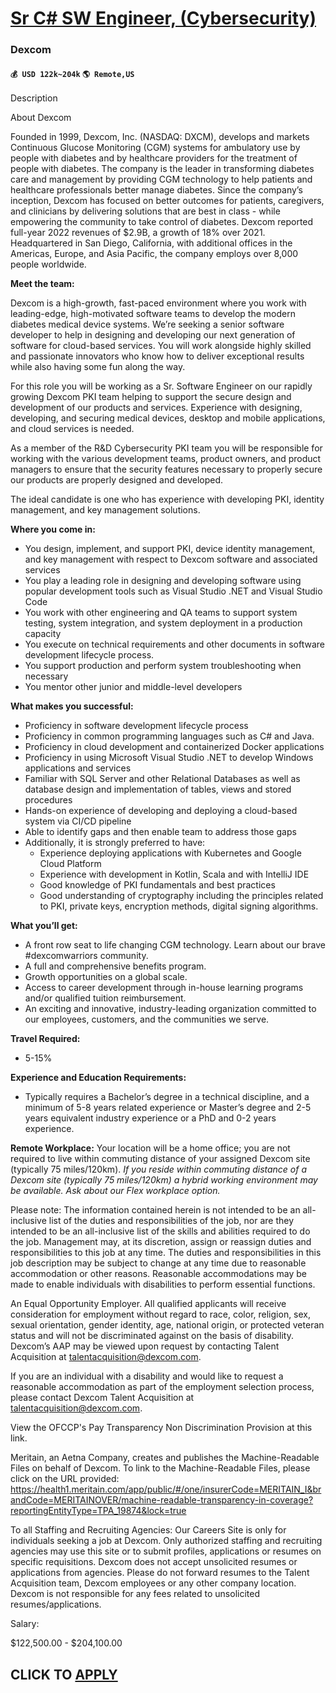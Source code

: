 # [Sr C# SW Engineer, (Cybersecurity)](https://www.remotewlb.com/apply/sr-c-sw-engineer-cybersecurity)  
### Dexcom  
#### `💰 USD 122k~204k` `🌎 Remote,US`  

Description

About Dexcom

Founded in 1999, Dexcom, Inc. (NASDAQ: DXCM), develops and markets Continuous Glucose Monitoring (CGM) systems for ambulatory use by people with diabetes and by healthcare providers for the treatment of people with diabetes. The company is the leader in transforming diabetes care and management by providing CGM technology to help patients and healthcare professionals better manage diabetes. Since the company’s inception, Dexcom has focused on better outcomes for patients, caregivers, and clinicians by delivering solutions that are best in class - while empowering the community to take control of diabetes. Dexcom reported full-year 2022 revenues of $2.9B, a growth of 18% over 2021. Headquartered in San Diego, California, with additional offices in the Americas, Europe, and Asia Pacific, the company employs over 8,000 people worldwide.

 **Meet the team:**

Dexcom is a high-growth, fast-paced environment where you work with leading-edge, high-motivated software teams to develop the modern diabetes medical device systems. We’re seeking a senior software developer to help in designing and developing our next generation of software for cloud-based services. You will work alongside highly skilled and passionate innovators who know how to deliver exceptional results while also having some fun along the way.

For this role you will be working as a Sr. Software Engineer on our rapidly growing Dexcom PKI team helping to support the secure design and development of our products and services. Experience with designing, developing, and securing medical devices, desktop and mobile applications, and cloud services is needed.

As a member of the R&D Cybersecurity PKI team you will be responsible for working with the various development teams, product owners, and product managers to ensure that the security features necessary to properly secure our products are properly designed and developed.

The ideal candidate is one who has experience with developing PKI, identity management, and key management solutions.

 **Where you come in:**

  * You design, implement, and support PKI, device identity management, and key management with respect to Dexcom software and associated services
  * You play a leading role in designing and developing software using popular development tools such as Visual Studio .NET and Visual Studio Code
  * You work with other engineering and QA teams to support system testing, system integration, and system deployment in a production capacity
  * You execute on technical requirements and other documents in software development lifecycle process.
  * You support production and perform system troubleshooting when necessary
  * You mentor other junior and middle-level developers

 **What makes you successful:**

  * Proficiency in software development lifecycle process
  * Proficiency in common programming languages such as C# and Java.
  * Proficiency in cloud development and containerized Docker applications
  * Proficiency in using Microsoft Visual Studio .NET to develop Windows applications and services
  * Familiar with SQL Server and other Relational Databases as well as database design and implementation of tables, views and stored procedures
  * Hands-on experience of developing and deploying a cloud-based system via CI/CD pipeline
  * Able to identify gaps and then enable team to address those gaps
  * Additionally, it is strongly preferred to have:
    * Experience deploying applications with Kubernetes and Google Cloud Platform
    * Experience with development in Kotlin, Scala and with IntelliJ IDE
    * Good knowledge of PKI fundamentals and best practices
    * Good understanding of cryptography including the principles related to PKI, private keys, encryption methods, digital signing algorithms.

 **What you’ll get:**

  * A front row seat to life changing CGM technology. Learn about our brave #dexcomwarriors community.
  * A full and comprehensive benefits program.
  * Growth opportunities on a global scale.
  * Access to career development through in-house learning programs and/or qualified tuition reimbursement.
  * An exciting and innovative, industry-leading organization committed to our employees, customers, and the communities we serve.

 **Travel Required:**

  * 5-15%

 **Experience and Education Requirements:**

  * Typically requires a Bachelor’s degree in a technical discipline, and a minimum of 5-8 years related experience or Master’s degree and 2-5 years equivalent industry experience or a PhD and 0-2 years experience.

 **Remote Workplace:** Your location will be a home office; you are not required to live within commuting distance of your assigned Dexcom site (typically 75 miles/120km). _If you reside within commuting distance of a Dexcom site (typically 75 miles/120km) a hybrid working environment may be available. Ask about our Flex workplace option._

Please note: The information contained herein is not intended to be an all-inclusive list of the duties and responsibilities of the job, nor are they intended to be an all-inclusive list of the skills and abilities required to do the job. Management may, at its discretion, assign or reassign duties and responsibilities to this job at any time. The duties and responsibilities in this job description may be subject to change at any time due to reasonable accommodation or other reasons. Reasonable accommodations may be made to enable individuals with disabilities to perform essential functions.

An Equal Opportunity Employer. All qualified applicants will receive consideration for employment without regard to race, color, religion, sex, sexual orientation, gender identity, age, national origin, or protected veteran status and will not be discriminated against on the basis of disability. Dexcom’s AAP may be viewed upon request by contacting Talent Acquisition at talentacquisition@dexcom.com.

If you are an individual with a disability and would like to request a reasonable accommodation as part of the employment selection process, please contact Dexcom Talent Acquisition at talentacquisition@dexcom.com.

View the OFCCP's Pay Transparency Non Discrimination Provision at this link.

Meritain, an Aetna Company, creates and publishes the Machine-Readable Files on behalf of Dexcom. To link to the Machine-Readable Files, please click on the URL provided: https://health1.meritain.com/app/public/#/one/insurerCode=MERITAIN_I&brandCode=MERITAINOVER/machine-readable-transparency-in-coverage?reportingEntityType=TPA_19874&lock=true

To all Staffing and Recruiting Agencies: Our Careers Site is only for individuals seeking a job at Dexcom. Only authorized staffing and recruiting agencies may use this site or to submit profiles, applications or resumes on specific requisitions. Dexcom does not accept unsolicited resumes or applications from agencies. Please do not forward resumes to the Talent Acquisition team, Dexcom employees or any other company location. Dexcom is not responsible for any fees related to unsolicited resumes/applications.  

Salary:

$122,500.00 - $204,100.00

  
## CLICK TO [APPLY](https://www.remotewlb.com/apply/sr-c-sw-engineer-cybersecurity)

